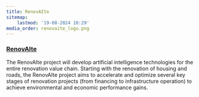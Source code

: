 ```yaml
---
title: RenovAIte
sitemap:
    lastmod: '19-08-2024 10:29'
media_order: renovaite_logo.png
---
```


### [ RenovAIte](https://renovaite.eu/)

The RenovAIte project will develop artificial intelligence technologies for the entire renovation value chain. Starting with the renovation of housing and roads, the RenovAIte project aims to accelerate and optimize several key stages of renovation projects (from financing to infrastructure operation) to achieve environmental and economic performance gains.